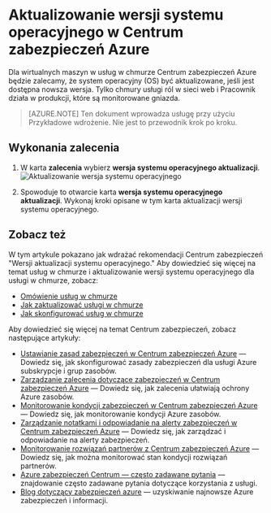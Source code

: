 <properties
   pageTitle="Wersja aktualizacji systemu operacyjnego w Centrum zabezpieczeń Azure | Microsoft Azure"
   description="W tym artykule pokazano, jak wykonania zalecenia Centrum zabezpieczeń Azure **wersja systemu operacyjnego aktualizacji**."
   services="security-center"
   documentationCenter="na"
   authors="TerryLanfear"
   manager="MBaldwin"
   editor=""/>

<tags
   ms.service="security-center"
   ms.devlang="na"
   ms.topic="article"
   ms.tgt_pltfrm="na"
   ms.workload="na"
   ms.date="07/29/2016"
   ms.author="terrylan"/>

# <a name="update-os-version-in-azure-security-center"></a>Aktualizowanie wersji systemu operacyjnego w Centrum zabezpieczeń Azure

Dla wirtualnych maszyn w usług w chmurze Centrum zabezpieczeń Azure będzie zalecamy, że system operacyjny (OS) być aktualizowane, jeśli jest dostępna nowsza wersja.  Tylko chmury usługi ról w sieci web i Pracownik działa w produkcji, które są monitorowane gniazda.

> [AZURE.NOTE] Ten dokument wprowadza usługę przy użyciu Przykładowe wdrożenie.  Nie jest to przewodnik krok po kroku.

## <a name="implement-the-recommendation"></a>Wykonania zalecenia

1. W karta **zalecenia** wybierz **wersja systemu operacyjnego aktualizacji**.
![Aktualizowanie wersja systemu operacyjnego][1]

2. Spowoduje to otwarcie karta **wersja systemu operacyjnego aktualizacji**. Wykonaj kroki opisane w tym karta aktualizacji wersji systemu operacyjnego.

## <a name="see-also"></a>Zobacz też

W tym artykule pokazano jak wdrażać rekomendacji Centrum zabezpieczeń "Wersji aktualizacji systemu operacyjnego." Aby dowiedzieć się więcej na temat usług w chmurze i aktualizowanie wersji systemu operacyjnego dla usługi w chmurze, zobacz:

- [Omówienie usług w chmurze](../cloud-services/cloud-services-choose-me.md)
- [Jak zaktualizować usługi w chmurze](../cloud-services/cloud-services-update-azure-service.md)
- [Jak skonfigurować usług w chmurze](../cloud-services/cloud-services-how-to-configure-portal.md)

Aby dowiedzieć się więcej na temat Centrum zabezpieczeń, zobacz następujące artykuły:

- [Ustawianie zasad zabezpieczeń w Centrum zabezpieczeń Azure](security-center-policies.md) — Dowiedz się, jak skonfigurować zasady zabezpieczeń dla usługi Azure subskrypcje i grup zasobów.
- [Zarządzanie zalecenia dotyczące zabezpieczeń w Centrum zabezpieczeń Azure](security-center-recommendations.md) — Dowiedz się, jak zalecenia ułatwiają ochrony Azure zasobów.
- [Monitorowanie kondycji zabezpieczeń w Centrum zabezpieczeń Azure](security-center-monitoring.md) — Dowiedz się, jak monitorowanie kondycji Azure zasobów.
- [Zarządzanie notatkami i odpowiadanie na alerty zabezpieczeń w Centrum zabezpieczeń Azure](security-center-managing-and-responding-alerts.md) — Dowiedz się, jak zarządzać i odpowiadanie na alerty zabezpieczeń.
- [Monitorowanie rozwiązań partnerów z Centrum zabezpieczeń Azure](security-center-partner-solutions.md) — Dowiedz się, jak można monitorować stan kondycji rozwiązań partnerów.
- [Azure zabezpieczeń Centrum — często zadawane pytania](security-center-faq.md) — znajdowanie często zadawane pytania dotyczące korzystania z usługi.
- [Blog dotyczący zabezpieczeń azure](http://blogs.msdn.com/b/azuresecurity/) — uzyskiwanie najnowsze Azure zabezpieczeń i informacji.

<!--Image references-->
[1]: ./media/security-center-update-os-version/update-os-version.png
